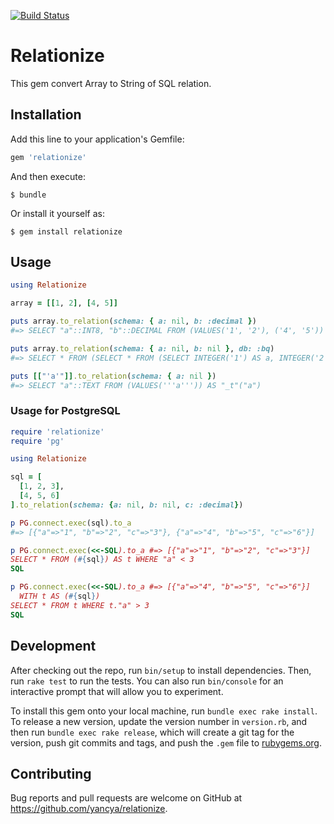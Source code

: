 [![Build Status](https://travis-ci.org/yancya/relationize.svg?branch=master)](https://travis-ci.org/yancya/relationize)

# Relationize

This gem convert Array to String of SQL relation.

## Installation

Add this line to your application's Gemfile:

```ruby
gem 'relationize'
```

And then execute:

    $ bundle

Or install it yourself as:

    $ gem install relationize

## Usage

```ruby
using Relationize

array = [[1, 2], [4, 5]]

puts array.to_relation(schema: { a: nil, b: :decimal })
#=> SELECT "a"::INT8, "b"::DECIMAL FROM (VALUES('1', '2'), ('4', '5')) AS "_t"("a", "b")

puts array.to_relation(schema: { a: nil, b: nil }, db: :bq)
#=> SELECT * FROM (SELECT * FROM (SELECT INTEGER('1') AS a, INTEGER('2') AS b), (SELECT INTEGER('4') AS a, INTEGER('5') AS b)) AS _t

puts [["'a'"]].to_relation(schema: { a: nil })
#=> SELECT "a"::TEXT FROM (VALUES('''a''')) AS "_t"("a")
```

### Usage for PostgreSQL

```ruby
require 'relationize'
require 'pg'

using Relationize

sql = [
  [1, 2, 3],
  [4, 5, 6]
].to_relation(schema: {a: nil, b: nil, c: :decimal})

p PG.connect.exec(sql).to_a
#=> [{"a"=>"1", "b"=>"2", "c"=>"3"}, {"a"=>"4", "b"=>"5", "c"=>"6"}]

p PG.connect.exec(<<-SQL).to_a #=> [{"a"=>"1", "b"=>"2", "c"=>"3"}]
SELECT * FROM (#{sql}) AS t WHERE "a" < 3
SQL

p PG.connect.exec(<<-SQL).to_a #=> [{"a"=>"4", "b"=>"5", "c"=>"6"}]
  WITH t AS (#{sql})
SELECT * FROM t WHERE t."a" > 3
SQL
```

## Development

After checking out the repo, run `bin/setup` to install dependencies. Then, run `rake test` to run the tests. You can also run `bin/console` for an interactive prompt that will allow you to experiment.

To install this gem onto your local machine, run `bundle exec rake install`. To release a new version, update the version number in `version.rb`, and then run `bundle exec rake release`, which will create a git tag for the version, push git commits and tags, and push the `.gem` file to [rubygems.org](https://rubygems.org).

## Contributing

Bug reports and pull requests are welcome on GitHub at https://github.com/yancya/relationize.

